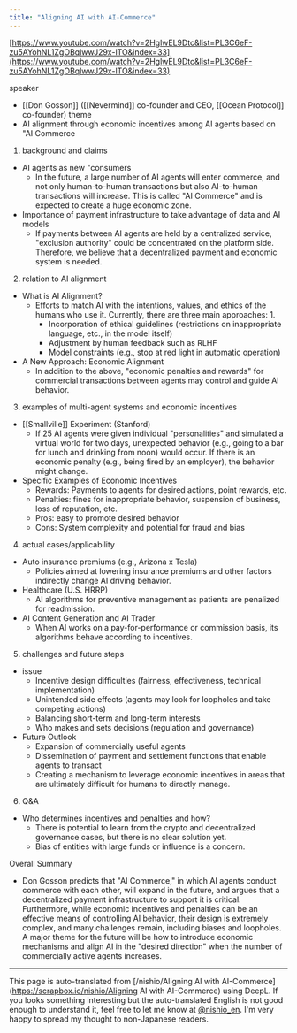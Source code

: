 ```yaml
---
title: "Aligning AI with AI-Commerce"
---
```


[https://www.youtube.com/watch?v=2HglwEL9Dtc&list=PL3C6eF-zu5AYohNL1ZgOBqlwwJ29x-lTO&index=33](https://www.youtube.com/watch?v=2HglwEL9Dtc&list=PL3C6eF-zu5AYohNL1ZgOBqlwwJ29x-lTO&index=33)

speaker
- [[Don Gosson]] ([[Nevermind]] co-founder and CEO, [[Ocean Protocol]] co-founder)
theme
- AI alignment through economic incentives among AI agents based on "AI Commerce

1. background and claims
- AI agents as new "consumers
    - In the future, a large number of AI agents will enter commerce, and not only human-to-human transactions but also AI-to-human transactions will increase. This is called "AI Commerce" and is expected to create a huge economic zone.
- Importance of payment infrastructure to take advantage of data and AI models
    - If payments between AI agents are held by a centralized service, "exclusion authority" could be concentrated on the platform side. Therefore, we believe that a decentralized payment and economic system is needed.

2. relation to AI alignment
- What is AI Alignment?
    - Efforts to match AI with the intentions, values, and ethics of the humans who use it. Currently, there are three main approaches: 1.
        - Incorporation of ethical guidelines (restrictions on inappropriate language, etc., in the model itself)
        - Adjustment by human feedback such as RLHF
        - Model constraints (e.g., stop at red light in automatic operation)
- A New Approach: Economic Alignment
    - In addition to the above, "economic penalties and rewards" for commercial transactions between agents may control and guide AI behavior.

3. examples of multi-agent systems and economic incentives
- [[Smallville]] Experiment (Stanford)
    - If 25 AI agents were given individual "personalities" and simulated a virtual world for two days, unexpected behavior (e.g., going to a bar for lunch and drinking from noon) would occur. If there is an economic penalty (e.g., being fired by an employer), the behavior might change.
- Specific Examples of Economic Incentives
    - Rewards: Payments to agents for desired actions, point rewards, etc.
    - Penalties: fines for inappropriate behavior, suspension of business, loss of reputation, etc.
    - Pros: easy to promote desired behavior
    - Cons: System complexity and potential for fraud and bias

4. actual cases/applicability
- Auto insurance premiums (e.g., Arizona x Tesla)
    - Policies aimed at lowering insurance premiums and other factors indirectly change AI driving behavior.
- Healthcare (U.S. HRRP)
    - AI algorithms for preventive management as patients are penalized for readmission.
- AI Content Generation and AI Trader
    - When AI works on a pay-for-performance or commission basis, its algorithms behave according to incentives.

5. challenges and future steps
- issue
    - Incentive design difficulties (fairness, effectiveness, technical implementation)
    - Unintended side effects (agents may look for loopholes and take competing actions)
    - Balancing short-term and long-term interests
    - Who makes and sets decisions (regulation and governance)
- Future Outlook
    - Expansion of commercially useful agents
    - Dissemination of payment and settlement functions that enable agents to transact
    - Creating a mechanism to leverage economic incentives in areas that are ultimately difficult for humans to directly manage.

6. Q&A
- Who determines incentives and penalties and how?
    - There is potential to learn from the crypto and decentralized governance cases, but there is no clear solution yet.
    - Bias of entities with large funds or influence is a concern.

Overall Summary
- Don Gosson predicts that "AI Commerce," in which AI agents conduct commerce with each other, will expand in the future, and argues that a decentralized payment infrastructure to support it is critical. Furthermore, while economic incentives and penalties can be an effective means of controlling AI behavior, their design is extremely complex, and many challenges remain, including biases and loopholes. A major theme for the future will be how to introduce economic mechanisms and align AI in the "desired direction" when the number of commercially active agents increases.
---
This page is auto-translated from [/nishio/Aligning AI with AI-Commerce](https://scrapbox.io/nishio/Aligning AI with AI-Commerce) using DeepL. If you looks something interesting but the auto-translated English is not good enough to understand it, feel free to let me know at [@nishio_en](https://twitter.com/nishio_en). I'm very happy to spread my thought to non-Japanese readers.